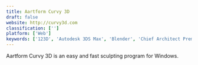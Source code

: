 ```yaml
---
title: Aartform Curvy 3D
draft: false 
website: http://curvy3d.com
classification: ['']
platform: ['Web']
keywords: ['123D', 'Autodesk 3DS Max', 'Blender', 'Chief Architect Premier', 'Cinema 4D', 'EQUINOX-3D', 'Esri CityEngine', 'Fragmotion', 'Keyshot', 'LightWave 3D', 'Maya', 'Metasequoia', 'MilkShape 3D', 'PathEngine', 'SelfCAD', 'Shade 3D', 'Silo', 'Strata Foto 3D CX', 'Substance Designer', 'UV layout']
---
```

Aartform Curvy 3D is an easy and fast sculpting program for Windows.